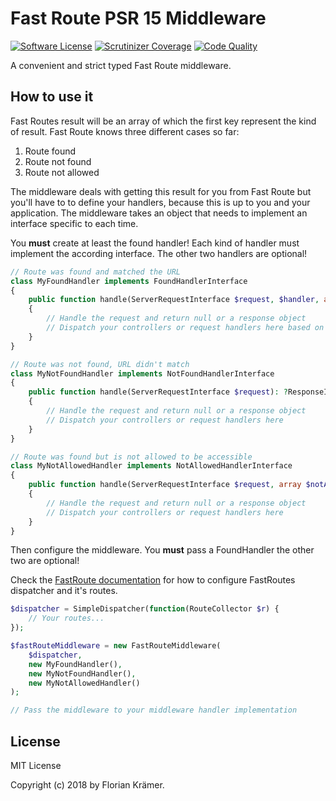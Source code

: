 # Fast Route PSR 15 Middleware

[![Software License](https://img.shields.io/badge/license-MIT-brightgreen.svg?style=flat-square)](LICENSE)
[![Scrutinizer Coverage](https://img.shields.io/scrutinizer/coverage/g/filp/whoops.svg?style=flat-square)](https://scrutinizer-ci.com/g/burzum/fast-route-psr15-middleware/)
[![Code Quality](https://img.shields.io/scrutinizer/g/burzum/fast-route-psr15-middleware/master.svg?style=flat-square)](https://scrutinizer-ci.com/g/burzum/fast-route-psr15-middleware/)

A convenient and strict typed Fast Route middleware.

## How to use it

Fast Routes result will be an array of which the first key represent the kind of result. Fast Route knows three different cases so far:

1. Route found
2. Route not found
3. Route not allowed

The middleware deals with getting this result for you from Fast Route but you'll have to to define your handlers, because this is up to you and your application. The middleware takes an object that needs to implement an interface specific to each time.

You **must** create at least the found handler! Each kind of handler must implement the according interface. The other two handlers are optional!

```php
// Route was found and matched the URL
class MyFoundHandler implements FoundHandlerInterface
{
    public function handle(ServerRequestInterface $request, $handler, array $vars): ?ResponseInterface
    {
        // Handle the request and return null or a response object
        // Dispatch your controllers or request handlers here based on the route vars
    }
}

// Route was not found, URL didn't match
class MyNotFoundHandler implements NotFoundHandlerInterface
{
    public function handle(ServerRequestInterface $request): ?ResponseInterface
    {
        // Handle the request and return null or a response object
        // Dispatch your controllers or request handlers here
    }
}

// Route was found but is not allowed to be accessible
class MyNotAllowedHandler implements NotAllowedHandlerInterface
{
    public function handle(ServerRequestInterface $request, array $notAllowedMethods): ?ResponseInterface
    {
        // Handle the request and return null or a response object
        // Dispatch your controllers or request handlers here
    }
}
```

Then configure the middleware. You **must** pass a FoundHandler the other two are optional!

Check the [FastRoute documentation](https://github.com/nikic/FastRoute) for how to configure FastRoutes dispatcher and it's routes.

```php
$dispatcher = SimpleDispatcher(function(RouteCollector $r) { 
    // Your routes...
});

$fastRouteMiddleware = new FastRouteMiddleware(
    $dispatcher,
    new MyFoundHandler(),
    new MyNotFoundHandler(),
    new MyNotAllowedHandler()
);

// Pass the middleware to your middleware handler implementation
```

## License

MIT License

Copyright (c) 2018 by Florian Krämer.
